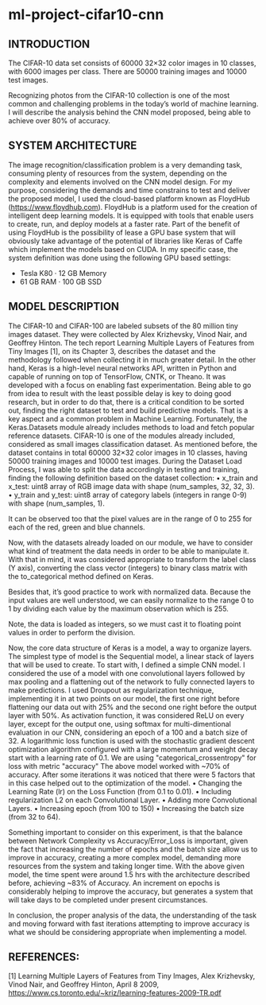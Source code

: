 # ml-project-cifar10-cnn

## INTRODUCTION
The CIFAR-10 data set consists of 60000 32×32 color images in 10 classes, with 6000 images per class. There are 50000 training images and 10000 test images.

Recognizing photos from the CIFAR-10 collection is one of the most common and challenging problems in the today’s world of machine learning. I will describe the analysis behind the CNN model proposed, being able to achieve over 80% of accuracy.

## SYSTEM ARCHITECTURE
The image recognition/classification problem is a very demanding task, consuming plenty of resources from the system, depending on the complexity and elements involved on the CNN model design.
For my purpose, considering the demands and time constrains to test and deliver the proposed model, I used the cloud-based platform known as FloydHub (https://www.floydhub.com). 
FloydHub is a platform used for the creation of intelligent deep learning models. It is equipped with tools that enable users to create, run, and deploy models at a faster rate.
Part of the benefit of using FloydHub is the possibility of lease a GPU base system that will obviously take advantage of the potential of libraries like Keras of Caffe which implement the models based on CUDA.
In my specific case, the system definition was done using the following GPU based settings:
* Tesla K80 · 12 GB Memory
* 61 GB RAM · 100 GB SSD

## MODEL DESCRIPTION
The CIFAR-10 and CIFAR-100 are labeled subsets of the 80 million tiny images dataset. They were collected by Alex Krizhevsky, Vinod Nair, and Geoffrey Hinton. The tech report Learning Multiple Layers of Features from Tiny Images [1], on its Chapter 3, describes the dataset and the methodology followed when collecting it in much greater detail.
In the other hand, Keras is a high-level neural networks API, written in Python and capable of running on top of TensorFlow, CNTK, or Theano. It was developed with a focus on enabling fast experimentation. Being able to go from idea to result with the least possible delay is key to doing good research, but in order to do that, there is a critical condition to be sorted out, finding the right dataset to test and build predictive models.
That is a key aspect and a common problem in Machine Learning. Fortunately, the Keras.Datasets module already includes methods to load and fetch popular reference datasets. CIFAR-10 is one of the modules already included, considered as small images classification dataset.
As mentioned before, the dataset contains in total 60000 32×32 color images in 10 classes, having 50000 training images and 10000 test images.
During the Dataset Load Process, I was able to split the data accordingly in testing and training, finding the following definition based on the dataset collection:
    • x_train and x_test: uint8 array of RGB image data with shape (num_samples, 32, 32, 3).
    • y_train and y_test: uint8 array of category labels (integers in range 0-9) with shape (num_samples, 1).

It can be observed too that the pixel values are in the range of 0 to 255 for each of the red, green and blue channels.

Now, with the datasets already loaded on our module, we have to consider what kind of treatment the data needs in order to be able to manipulate it. With that in mind, it was considered appropriate to transform the label class (Y axis), converting the class vector (integers) to binary class matrix with the to_categorical method defined on Keras.

Besides that, it’s good practice to work with normalized data. Because the input values are well understood, we can easily normalize to the range 0 to 1 by dividing each value by the maximum observation which is 255.

Note, the data is loaded as integers, so we must cast it to floating point values in order to perform the division.

Now, the core data structure of Keras is a model, a way to organize layers. The simplest type of model is the Sequential model, a linear stack of layers that will be used to create.
To start with, I defined a simple CNN model. I considered the use of a model with one convolutional layers followed by max pooling and a flattening out of the network to fully connected layers to make predictions.
I used Droupout as regularization technique, implementing it in at two points on our model, the first one right before flattening our data out with 25% and the second one right before the output layer with 50%.
As activation function, it was considered ReLU on every layer, except for the output one, using softmax for multi-dimentional evaluation in our CNN, considering an epoch of a 100 and a batch size of 32.
A logarithmic loss function is used with the stochastic gradient descent optimization algorithm configured with a large momentum and weight decay start with a learning rate of 0.1. We are using "categorical_crossentropy" for loss with metric "accuracy"
The above model worked with ~70% of accuracy. After some iterations it was noticed that there were 5 factors that in this case helped out to the optimization of the model.
    • Changing the Learning Rate (lr) on the Loss Function (from 0.1 to 0.01).
    • Including regularization L2 on each Convolutional Layer.
    • Adding more Convolutional Layers.
    • Increasing epoch (from 100 to 150)
    • Increasing the batch size (from 32 to 64).

Something important to consider on this experiment, is that the balance between Network Complexity vs Accuracy/Error_Loss is important, given the fact that increasing the number of epochs and the batch size allow us to improve in accuracy, creating a more complex model, demanding more resources from the system and taking longer time.
With the above given model, the time spent were around 1.5 hrs with the architecture described before, achieving ~83% of Accuracy.
An increment on epochs is considerably helping to improve the accuracy, but generates a system that will take days to be completed under present circumstances.

In conclusion, the proper analysis of the data, the understanding of the task and moving forward with fast iterations attempting to improve accuracy is what we should be considering appropriate when implementing a model. 

## REFERENCES:
[1] Learning Multiple Layers of Features from Tiny Images, Alex Krizhevsky, Vinod Nair, and Geoffrey Hinton, April 8 2009, https://www.cs.toronto.edu/~kriz/learning-features-2009-TR.pdf  
